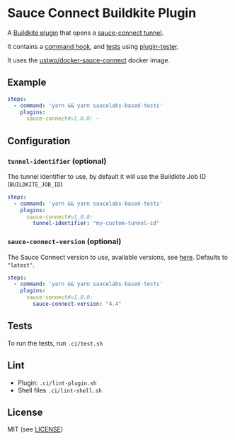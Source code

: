 # Sauce Connect Buildkite Plugin

A [Buildkite plugin](https://buildkite.com/docs/agent/v3/plugins) that opens a [sauce-connect tunnel](https://wiki.saucelabs.com/display/DOCS/Sauce+Connect+Proxy).

It contains a [command hook](hooks/command), and [tests](tests/command.bats) using [plugin-tester](https://github.com/buildkite-plugins/plugin-tester).

It uses the [ustwo/docker-sauce-connect](https://github.com/ustwo/docker-sauce-connect) docker image.

## Example

```yml
steps:
  - command: 'yarn && yarn saucelabs-based-tests'
    plugins:
      sauce-connect#v1.0.0: ~
```

## Configuration

### `tunnel-identifier` (optional)

The tunnel identifier to use, by default it will use the Buildkite Job ID (`BUILDKITE_JOB_ID`)

```yml
steps:
  - command: 'yarn && yarn saucelabs-based-tests'
    plugins:
      sauce-connect#v1.0.0:
        tunnel-identifier: "my-custom-tunnel-id"
```

### `sauce-connect-version` (optional)

The Sauce Connect version to use, available versions, see [here](https://hub.docker.com/r/ustwo/sauce-connect/tags/). Defaults to `"latest"`.

```yml
steps:
  - command: 'yarn && yarn saucelabs-based-tests'
    plugins:
      sauce-connect#v1.0.0:
        sauce-connect-version: "4.4"
```

## Tests

To run the tests, run `.ci/test.sh`

## Lint

* Plugin: `.ci/lint-plugin.sh`
* Shell files `.ci/lint-shell.sh`

## License

MIT (see [LICENSE](LICENSE))
